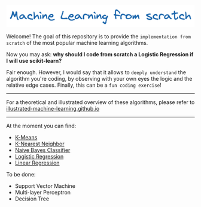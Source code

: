 
<p align="center">
    <img src="./banner.png" alt="Banner">
</p>

Welcome! The goal of this repository is to provide the `implementation from scratch` of the most popular machine learning algorithms.

Now you may ask: **why should I code from scratch a Logistic Regression if I will use scikit-learn?**

Fair enough. However, I would say that it allows to `deeply understand` the algorithm you're coding, by observing with your own eyes the logic and the relative edge cases. Finally, this can be a `fun coding exercise`!  

---
For a theoretical and illustrated overview of these algorithms, please refer to [illustrated-machine-learning.github.io](https://illustrated-machine-learning.github.io/)

---

At the moment you can find:
* [K-Means](kmeans/)
* [K-Nearest Neighbor](knn/)
* [Naive Bayes Classifier](naive-bayes/)
* [Logistic Regression](logistic-regression/)
* [Linear Regression](linear-regression/)

To be done:
* Support Vector Machine
* Multi-layer Perceptron
* Decision Tree

